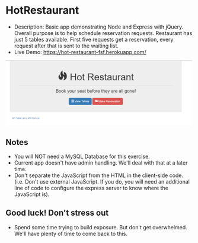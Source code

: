 # HotRestaurant

-  Description: Basic app demonstrating Node and Express with jQuery. Overall purpose is to help schedule reservation requests. Restaurant has just 5 tables available. First five requests get a reservation, every request after that is sent to the waiting list.
-  Live Demo: <https://hot-restaurant-fsf.herokuapp.com/>

![Hot Restaurant Image](Images/HotRestaurant.png)

## Notes

-  You will NOT need a MySQL Database for this exercise.
-  Current app doesn't have admin handling. We'll deal with that at a later time.
-  Don't separate the JavaScript from the HTML in the client-side code. (i.e. Don't use external JavaScript. If you do, you will need an additional line of code to configure the express server to know where the JavaScript is).

## Good luck! Don't stress out

-  Spend some time trying to build exposure. But don't get overwhelmed. We'll have plenty of time to come back to this.
